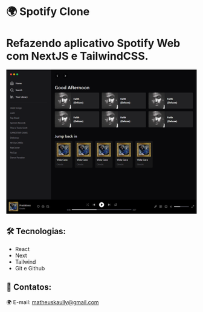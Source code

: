 # 🌍 Spotify Clone

# Refazendo aplicativo Spotify Web com NextJS e TailwindCSS.

![preview](./.github/preview.png)

## 🛠 Tecnologias:

- React
- Next
- Tailwind
- Git e Github

## 💛 Contatos:

🌍 E-mail: matheuskaully@gmail.com

